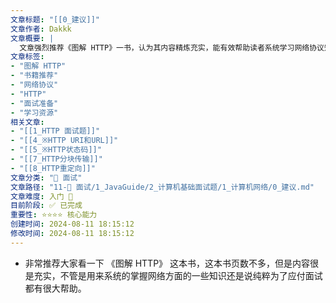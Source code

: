 ```yaml
---
文章标题: "[[0_建议]]" 
文章作者: Dakkk
文章概要: |
  文章强烈推荐《图解 HTTP》一书，认为其内容精炼充实，能有效帮助读者系统学习网络协议知识，并为技术面试做好充分准备，具有很高实用价值。
文章标签:
- "图解 HTTP"
- "书籍推荐"
- "网络协议"
- "HTTP"
- "面试准备"
- "学习资源"
相关文章:
- "[[1_HTTP 面试题]]"
- "[[4_※HTTP URI和URL]]"
- "[[5_※HTTP状态码]]"
- "[[7_HTTP分块传输]]"
- "[[8_HTTP重定向]]"
文章分类: "🎉 面试"
文章路径: "11-🎉 面试/1_JavaGuide/2_计算机基础面试题/1_计算机网络/0_建议.md"
文章难度: 入门 🌱
目前阶段: ✅ 已完成
重要性: ⭐⭐⭐⭐ 核心能力
创建时间: 2024-08-11 18:15:12
修改时间: 2024-08-11 18:15:12
---
```


- 非常推荐大家看一下 《图解 HTTP》 这本书，这本书页数不多，但是内容很是充实，不管是用来系统的掌握网络方面的一些知识还是说纯粹为了应付面试都有很大帮助。